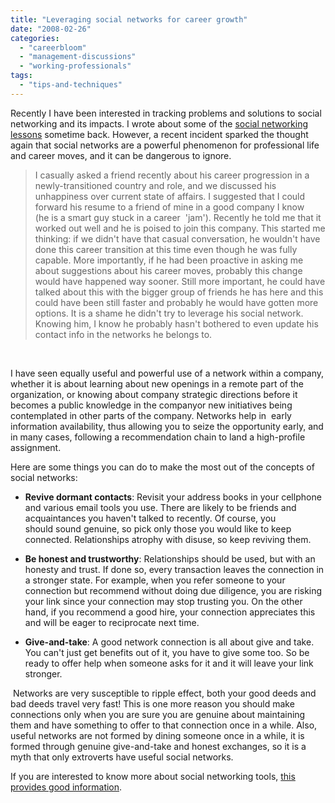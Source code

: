 ```yaml
---
title: "Leveraging social networks for career growth"
date: "2008-02-26"
categories: 
  - "careerbloom"
  - "management-discussions"
  - "working-professionals"
tags: 
  - "tips-and-techniques"
---
```


Recently I have been interested in tracking problems and solutions to social networking and its impacts. I wrote about some of the [social networking lessons](http://mrityunjaykumar.wordpress.com/2008/02/19/social-networking-lessons-a-class-and-a-movie/ "http://mrityunjaykumar.wordpress.com/2008/02/19/social-networking-lessons-a-class-and-a-movie/") sometime back. However, a recent incident sparked the thought again that social networks are a powerful phenomenon for professional life and career moves, and it can be dangerous to ignore.

> I casually asked a friend recently about his career progression in a newly-transitioned country and role, and we discussed his unhappiness over current state of affairs. I suggested that I could forward his resume to a friend of mine in a good company I know (he is a smart guy stuck in a career  'jam'). Recently he told me that it worked out well and he is poised to join this company. This started me thinking: if we didn't have that casual conversation, he wouldn't have done this career transition at this time even though he was fully capable. More importantly, if he had been proactive in asking me about suggestions about his career moves, probably this change would have happened way sooner. Still more important, he could have talked about this with the bigger group of friends he has here and this could have been still faster and probably he would have gotten more options. It is a shame he didn't try to leverage his social network. Knowing him, I know he probably hasn't bothered to even update his contact info in the networks he belongs to.

 

I have seen equally useful and powerful use of a network within a company, whether it is about learning about new openings in a remote part of the organization, or knowing about company strategic directions before it becomes a public knowledge in the companyor new initiatives being contemplated in other parts of the company. Networks help in  early information availability, thus allowing you to seize the opportunity early, and in many cases, following a recommendation chain to land a high-profile assignment.

Here are some things you can do to make the most out of the concepts of social networks:

- **Revive dormant contacts**: Revisit your address books in your cellphone and various email tools you use. There are likely to be friends and acquaintances you haven't talked to recently. Of course, you should sound genuine, so pick only those you would like to keep connected. Relationships atrophy with disuse, so keep reviving them.
    
- **Be honest and trustworthy**: Relationships should be used, but with an honesty and trust. If done so, every transaction leaves the connection in a stronger state. For example, when you refer someone to your connection but recommend without doing due diligence, you are risking your link since your connection may stop trusting you. On the other hand, if you recommend a good hire, your connection appreciates this and will be eager to reciprocate next time.
    
- **Give-and-take**: A good network connection is all about give and take. You can't just get benefits out of it, you have to give some too. So be ready to offer help when someone asks for it and it will leave your link stronger.
    

 Networks are very susceptible to ripple effect, both your good deeds and bad deeds travel very fast! This is one more reason you should make connections only when you are sure you are genuine about maintaining them and have something to offer to that connection once in a while. Also, useful networks are not formed by dining someone once in a while, it is formed through genuine give-and-take and honest exchanges, so it is a myth that only extroverts have useful social networks.

If you are interested to know more about social networking tools, [this provides good information](http://www.slideshare.net/faberNovel/social-network-websites-best-practices-from-leading-services "http://www.slideshare.net/faberNovel/social-network-websites-best-practices-from-leading-services").
